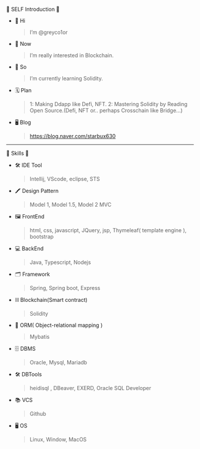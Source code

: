 🙂 SELF Introduction 🙂
- 👋 Hi
  > I’m @greyco1or
- 👀 Now
  > I’m really interested in Blockchain. 
- 🌱 So
  > I’m currently learning Solidity.
- 🗓️ Plan
   >1: Making Ddapp like Defi, NFT.
   >2: Mastering Solidity by Reading Open Source.(Defi, NFT or.. perhaps Crosschain like Bridge...)
- 🖥 Blog
  > https://blog.naver.com/starbux630
---------------------------------------

🙂 Skills 🙂
- 🛠️ IDE Tool
  > Intellij, VScode, eclipse, STS
- 🖍️ Design Pattern
  > Model 1, Model 1.5, Model 2 MVC
- 🖼️ FrontEnd
  > html, css, javascript, JQuery, jsp, Thymeleaf( template engine ), bootstrap
- 💻 BackEnd
  > Java, Typescript, Nodejs
- 🗂️ Framework
  > Spring, Spring boot, Express
- ⛓️ Blockchain(Smart contract)
  > Solidity
- 👫 ORM( Object-relational mapping )
  > Mybatis
- 🗄️ DBMS
  > Oracle, Mysql, Mariadb
- 🛠️ DBTools
  > heidisql , DBeaver, EXERD, Oracle SQL Developer
- 📚 VCS
  > Github
- 🖥️ OS
  > Linux, Window, MacOS


<!---
greyco1or/greyco1or is a ✨ special ✨ repository because its `README.md` (this file) appears on your GitHub profile.
You can click the Preview link to take a look at your changes.
--->
